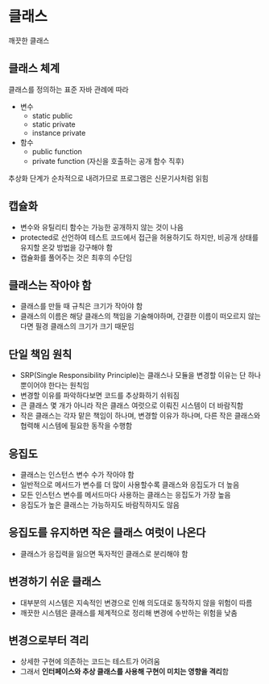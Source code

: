 # 클래스
깨끗한 클래스

## 클래스 체계
클래스를 정의하는 표준 자바 관례에 따라
- 변수    
  - static public 
  - static private
  - instance private
- 함수
  - public function
  - private function (자신을 호출하는 공개 함수 직후)

추상화 단계가 순차적으로 내려가므로 프로그램은 신문기사처럼 읽힘

## 캡슐화
- 변수와 유틸리티 함수는 가능한 공개하지 않는 것이 나음
- protected로 선언하여 테스트 코드에서 접근을 허용하기도 하지만, 비공개 상태를 유지할 온갖 방법을 강구해야 함
- 캡슐화를 풀어주는 것은 최후의 수단임

## 클래스는 작아야 함
- 클래스를 만들 때 규칙은 크기가 작아야 함
- 클래스의 이름은 해당 클래스의 책임을 기술해야하며, 간결한 이름이 떠오르지 않는다면 필경 클래스의 크기가 크기 때문임

## 단일 책임 원칙
- SRP(Single Responsibility Principle)는 클래스나 모듈을 변경할 이유는 단 하나뿐이어야 한다는 원칙임
- 변경할 이유를 파악하다보면 코드를 추상화하기 쉬워짐
- 큰 클래스 몇 개가 아니라 작은 클래스 여럿으로 이뤄진 시스템이 더 바람직함
- 작은 클래스는 각자 맡은 책임이 하나며, 변경할 이유가 하나며, 다른 작은 클래스와 협력해 시스템에 필요한 동작을 수행함

## 응집도
- 클래스는 인스턴스 변수 수가 작아야 함
- 일반적으로 메서드가 변수를 더 많이 사용할수록 클래스와 응집도가 더 높음
- 모든 인스턴스 변수를 메서드마다 사용하는 클래스는 응집도가 가장 높음
- 응집도가 높은 클래스는 가능하지도 바람직하지도 않음

## 응집도를 유지하면 작은 클래스 여럿이 나온다
- 클래스가 응집력을 잃으면 독자적인 클래스로 분리해야 함

## 변경하기 쉬운 클래스
- 대부분의 시스템은 지속적인 변경으로 인해 의도대로 동작하지 않을 위험이 따름
- 깨끗한 시스템은 클래스를 체계적으로 정리해 변경에 수반하는 위험을 낮춤

## 변경으로부터 격리
- 상세한 구현에 의존하는 코드는 테스트가 어려움
- 그래서 **인터페이스와 추상 클래스를 사용해 구현이 미치는 영향을 격리**함


